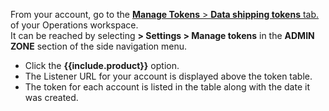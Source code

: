 From your account, go to the <a href="https://app.logz.io/#/dashboard/settings/manage-tokens/data-shipping" target ="_blank"> **Manage Tokens** > **Data shipping tokens** tab.</a> of your Operations workspace. <br> It can be reached by selecting **<i class="li li-gear"></i> > Settings > Manage tokens** in the **ADMIN ZONE** section of the side navigation menu. 

+ Click the **{{include.product}}** option.
+ The Listener URL for your account is displayed above the token table.
+ The token for each account is listed in the table along with the date it was created.  